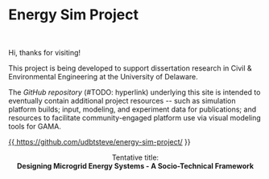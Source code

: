 # Energy Sim Project
<br>

Hi, thanks for visiting!

This project is being developed to support dissertation research in Civil &amp; Environmental Engineering at the University of Delaware.

The _GitHub repository_ (#TODO: hyperlink) underlying this site is intended to eventually contain additional project resources -- such as simulation platform builds; input, modeling, and experiment data for publications; and resources to facilitate community-engaged platform use via visual modeling tools for GAMA.

<a href="{{ GitHub repository }}">{{ https://github.com/udbtsteve/energy-sim-project/ }}</a>

<center>
  Tentative title:
  <br>
  
  <strong>
    Designing Microgrid Energy Systems - A Socio-Technical Framework
  </strong>
</center>
